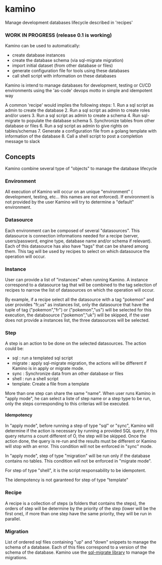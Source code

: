 # kamino

Manage development databases lifecycle described in 'recipes'

### WORK IN PROGRESS (release 0.1 is working)

Kamino can be used to automatically:
  * create database instances
  * create the database schema (via sql-migrate migration)
  * import initial dataset (from other database or files)
  * generate configuration file for tools using these databases
  * call shell script with information on these databases

Kamino is intend to manage databases for development, testing or CI/CD environments
using the 'as-code' devops motto in simple and idempotent way

A common 'recipe' would implies the following steps:
	1. Run a sql script as admin to create the database
	2. Run a sql script as admin to create roles and/or users
  3. Run a sql script as admin to create a schema
	4. Run sql-migrate to populate the database schema
	5. Synchronize tables from other database or files
	6. Run a sql script as admin to give rights on tables/schemas
	7. Generate a configuration file from a golang template with information of the database
	8. Call a shell script to post a completion message to slack


## Concepts

Kamino combine several type of "objects" to manage the database lifecycle

### Environment
All execution of Kamino will occur on an unique "environment" ( development, testing, etc... this names are not enforced). If environment is not provided by the user Kamino will try to determine a "default" environment.

### Datasource
Each environment can be composed of several "datasources". This datasource is connection informations needed for a recipe (server, users/password, engine type, database name and/or schema if relevant). Each of this datasource has also have "tags" that can be shared among them. This tag will be used by recipes to select on which datasource the operation will occur.

### Instance
User can provide a list of "instances" when running Kamino. A instance correspond to a datasource tag that will be combined to the tag selection of recipes to narrow the list of datasources on which the operation will occur. 

By example, if a recipe select all the datasource with a tag "pokemon" and user provides "fr,us" as instances list, only the datasource that have the tuple of tag ("pokemon","fr") or ("pokemon","us") will be selected for this execution, the databsource ("pokemon","uk") will be skipped, if the user does not provide a instances list, the three datasources will be selected.

### Step
A step is an action to be done on the selected datasources. The action could be:
   * sql     : run a templated sql script
   * migrate : apply sql-migrate migration, the actions will be different if Kamino is in apply or migrate mode.
   * sync    : Synchronize data from an other database or files
   * shell   : run a shell script
   * template: Create a file from a template

More than one step can share the same "name". When user runs Kamino in "apply mode", he can select a liste of step name or a step type to be run, only the steps corresponding to this criterias will be executed.

#### Idempotency
In "apply mode", before running a step of type "sql" or "sync", Kamino will determine if the action is necessary by running a provided SQL query, if this query returns a count different of O, the step will be skipped. Once the action done, the query is re-run and the results must be different or Kamino will stop with an error. This condition will not be enforced in "sync" mode.

In "apply mode", step of type "migration" will be run only if the database contains no tables. This condition will not be enforced in "migrate mode".

For step of type "shell", it is the script responsability to be idempotent.

The idempotency is not garanteed for step of type "template"

### Recipe
A recipe is a collection of steps (a folders that contains the steps), the orders of step will be determine by the priority of the step (lower will be the first one), if more than one step have the same priority, they will be run in parallel. 

### Migration
List of ordered sql files containing "up" and "down" snippets to manage the schema of a database. Each of this files correspond to a version of the schema of the database. Kamino use the [sql-migrate library](https://github.com/rubenv/sql-migrate) to manage the migrations.



